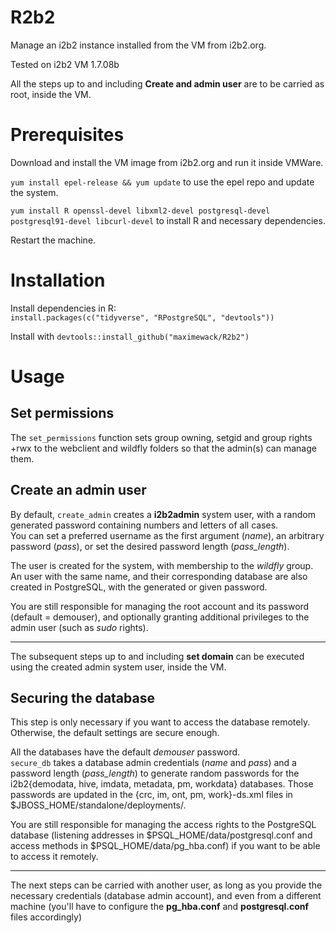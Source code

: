 # R2b2

Manage an i2b2 instance installed from the VM from i2b2.org.  

Tested on i2b2 VM 1.7.08b

All the steps up to and including **Create and admin user** are to be carried as root, inside the VM.  

# Prerequisites

Download and install the VM image from i2b2.org and run it inside VMWare.

`yum install epel-release && yum update` to use the epel repo and update the system.

`yum install R openssl-devel libxml2-devel postgresql-devel postgresql91-devel libcurl-devel` to install R and necessary dependencies.

Restart the machine.

# Installation

Install dependencies in R:  
`install.packages(c("tidyverse", "RPostgreSQL", "devtools"))`

Install with `devtools::install_github("maximewack/R2b2")`  

# Usage

## Set permissions

The `set_permissions` function sets group owning, setgid and group rights +rwx to the webclient and wildfly folders so that the admin(s) can manage them.

## Create an admin user

By default, `create_admin` creates a **i2b2admin** system user, with a random generated password containing numbers and letters of all cases.  
You can set a preferred username as the first argument (*name*), an arbitrary password (*pass*), or set the desired password length (*pass_length*).

The user is created for the system, with membership to the *wildfly* group.  
An user with the same name, and their corresponding database are also created in PostgreSQL, with the generated or given password.

You are still responsible for managing the root account and its password (default = demouser), and optionally  granting additional privileges to the admin user (such as *sudo* rights).

----

The subsequent steps up to and including **set domain** can be executed using the created admin system user, inside the VM.  

## Securing the database

This step is only necessary if you want to access the database remotely. Otherwise, the default settings are secure enough.

All the databases have the default *demouser* password.  
`secure_db` takes a database admin credentials (*name* and *pass*) and a password length (*pass_length*) to generate random passwords for the i2b2{demodata, hive, imdata, metadata, pm, workdata} databases. Those passwords are updated in the {crc, im, ont, pm, work}-ds.xml files in $JBOSS_HOME/standalone/deployments/.

You are still responsible for managing the access rights to the PostgreSQL database (listening addresses in $PSQL_HOME/data/postgresql.conf and access methods in $PSQL_HOME/data/pg_hba.conf) if you want to be able to access it remotely.

----

The next steps can be carried with another user, as long as you provide the necessary credentials (database admin account), and even from a different machine (you'll have to configure the **pg_hba.conf** and **postgresql.conf** files accordingly)
